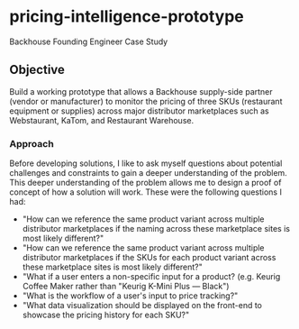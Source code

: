 # pricing-intelligence-prototype
Backhouse Founding Engineer Case Study

## Objective
Build a working prototype that allows a Backhouse supply-side partner
(vendor or manufacturer) to monitor the pricing of three SKUs (restaurant
equipment or supplies) across major distributor marketplaces such as
Webstaurant, KaTom, and Restaurant Warehouse.

### Approach
Before developing solutions, I like to ask myself questions about potential challenges and constraints to gain a deeper understanding of the problem. This deeper understanding of the problem allows me to design a proof of concept of how a solution will work. These were the following questions I had:
*  "How can we reference the same product variant across multiple distributor marketplaces if the naming across these marketplace sites is most likely different?"
*  "How can we reference the same product variant across multiple distributor marketplaces if the SKUs for each product variant across these marketplace sites is most likely different?"
*  "What if a user enters a non-specific input for a product? (e.g. Keurig Coffee Maker rather than "Keurig K-Mini Plus — Black")
*  "What is the workflow of a user's input to price tracking?"
*  "What data visualization should be displayed on the front-end to showcase the pricing history for each SKU?"

